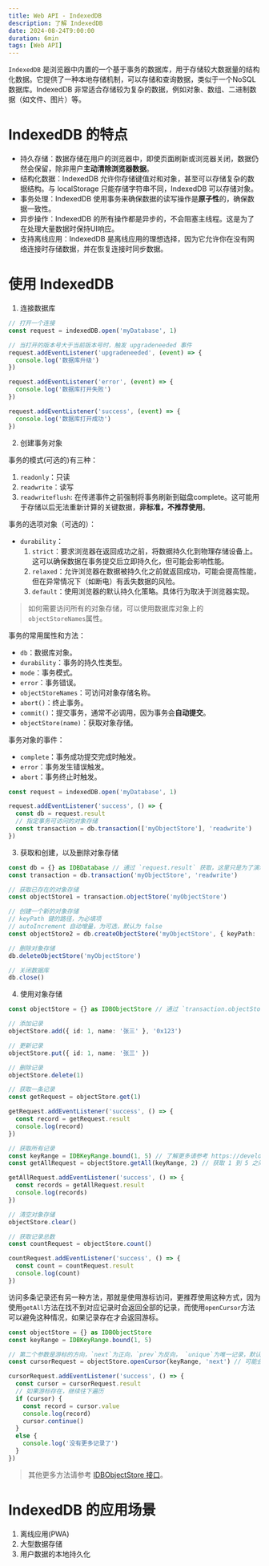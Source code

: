 ```yaml
---
title: Web API - IndexedDB
description: 了解 IndexedDB
date: 2024-08-24T9:00:00
duration: 6min
tags: [Web API]
---
```


`IndexedDB` 是浏览器中内置的一个基于事务的数据库，用于存储较大数据量的结构化数据。它提供了一种本地存储机制，可以存储和查询数据，类似于一个NoSQL数据库。IndexedDB 非常适合存储较为复杂的数据，例如对象、数组、二进制数据（如文件、图片）等。

# IndexedDB 的特点

- 持久存储：数据存储在用户的浏览器中，即使页面刷新或浏览器关闭，数据仍然会保留，除非用户**主动清除浏览器数据**。
- 结构化数据：IndexedDB 允许你存储键值对和对象，甚至可以存储复杂的数据结构。与 localStorage 只能存储字符串不同，IndexedDB 可以存储对象。
- 事务处理：IndexedDB 使用事务来确保数据的读写操作是**原子性**的，确保数据一致性。
- 异步操作：IndexedDB 的所有操作都是异步的，不会阻塞主线程。这是为了在处理大量数据时保持UI响应。
- 支持离线应用：IndexedDB 是离线应用的理想选择，因为它允许你在没有网络连接时存储数据，并在恢复连接时同步数据。

# 使用 IndexedDB

1. 连接数据库

```ts twoslash
// 打开一个连接
const request = indexedDB.open('myDatabase', 1)

// 当打开的版本号大于当前版本号时，触发 upgradeneeded 事件
request.addEventListener('upgradeneeded', (event) => {
  console.log('数据库升级')
})

request.addEventListener('error', (event) => {
  console.log('数据库打开失败')
})

request.addEventListener('success', (event) => {
  console.log('数据库打开成功')
})
```

2. 创建事务对象

事务的模式(可选的)有三种：
   1. `readonly`：只读
   2. `readwrite`：读写
   3. `readwriteflush`: 在传递事件之前强制将事务刷新到磁盘complete。这可能用于存储以后无法重新计算的关键数据，**非标准，不推荐使用**。

事务的选项对象（可选的）：
  - `durability`：
    1. `strict`：要求浏览器在返回成功之前，将数据持久化到物理存储设备上。这可以确保数据在事务提交后立即持久化，但可能会影响性能。
    2. `relaxed`：允许浏览器在数据被持久化之前就返回成功，可能会提高性能，但在异常情况下（如断电）有丢失数据的风险。
    3. `default`：使用浏览器的默认持久化策略。具体行为取决于浏览器实现。

> 如何需要访问所有的对象存储，可以使用数据库对象上的 `objectStoreNames`属性。

事务的常用属性和方法：
  - `db`：数据库对象。
  - `durability`：事务的持久性类型。
  - `mode`：事务模式。
  - `error`：事务错误。
  - `objectStoreNames`：可访问对象存储名称。
  - `abort()`：终止事务。
  - `commit()`：提交事务，通常不必调用，因为事务会**自动提交**。
  - `objectStore(name)`：获取对象存储。

事务对象的事件：
  - `complete`：事务成功提交完成时触发。
  - `error`：事务发生错误触发。
  - `abort`：事务终止时触发。

```ts twoslash
const request = indexedDB.open('myDatabase', 1)

request.addEventListener('success', () => {
  const db = request.result
  // 指定事务可访问的对象存储
  const transaction = db.transaction(['myObjectStore'], 'readwrite')
})
```

3. 获取和创建，以及删除对象存储

```ts twoslash
const db = {} as IDBDatabase // 通过 `request.result` 获取，这里只是为了演示，使用的是一个空对象
const transaction = db.transaction('myObjectStore', 'readwrite')

// 获取已存在的对象存储
const objectStore1 = transaction.objectStore('myObjectStore')

// 创建一个新的对象存储
// keyPath 键的路径，为必填项
// autoIncrement 自动增量，为可选，默认为 false
const objectStore2 = db.createObjectStore('myObjectStore', { keyPath: 'id', autoIncrement: true })

// 删除对象存储
db.deleteObjectStore('myObjectStore')

// 关闭数据库
db.close()
```

4. 使用对象存储

```ts twoslash
const objectStore = {} as IDBObjectStore // 通过 `transaction.objectStore` 获取，这里只是为了演示，使用的是一个空对象

// 添加记录
objectStore.add({ id: 1, name: '张三' }, '0x123')

// 更新记录
objectStore.put({ id: 1, name: '张三' })

// 删除记录
objectStore.delete(1)

// 获取一条记录
const getRequest = objectStore.get(1)

getRequest.addEventListener('success', () => {
  const record = getRequest.result
  console.log(record)
})

// 获取所有记录
const keyRange = IDBKeyRange.bound(1, 5) // 了解更多请参考 https://developer.mozilla.org/en-US/docs/Web/API/IDBKeyRange
const getAllRequest = objectStore.getAll(keyRange, 2) // 获取 1 到 5 之间的记录，返回前面 2 条

getAllRequest.addEventListener('success', () => {
  const records = getAllRequest.result
  console.log(records)
})

// 清空对象存储
objectStore.clear()

// 获取记录总数
const countRequest = objectStore.count()

countRequest.addEventListener('success', () => {
  const count = countRequest.result
  console.log(count)
})
```

访问多条记录还有另一种方法，那就是使用游标访问，更推荐使用这种方式，因为使用`getAll`方法在找不到对应记录时会返回全部的记录，而使用`openCursor`方法可以避免这种情况，如果记录存在才会返回游标。

```ts twoslash
const objectStore = {} as IDBObjectStore
const keyRange = IDBKeyRange.bound(1, 5)

// 第二个参数是游标的方向，`next`为正向，`prev`为反向， `unique`为唯一记录，默认为`next`
const cursorRequest = objectStore.openCursor(keyRange, 'next') // 可能会有重复的记录

cursorRequest.addEventListener('success', () => {
  const cursor = cursorRequest.result
  // 如果游标存在，继续往下遍历
  if (cursor) {
    const record = cursor.value
    console.log(record)
    cursor.continue()
  }
  else {
    console.log('没有更多记录了')
  }
})
```

> 其他更多方法请参考 [IDBObjectStore 接口](https://developer.mozilla.org/en-US/docs/Web/API/IDBObjectStore)。

# IndexedDB 的应用场景

1. 离线应用(PWA)
2. 大型数据存储
3. 用户数据的本地持久化

